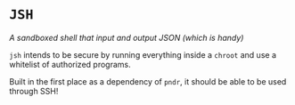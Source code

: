 <!-- cargo-sync-readme start -->

# `JSH`

_A sandboxed shell that input and output JSON (which is handy)_

`jsh` intends to be secure by running everything inside a `chroot` and use a whitelist of authorized programs.

Built in the first place as a dependency of `pndr`, it should be able to be used through SSH!

<!-- cargo-sync-readme end -->